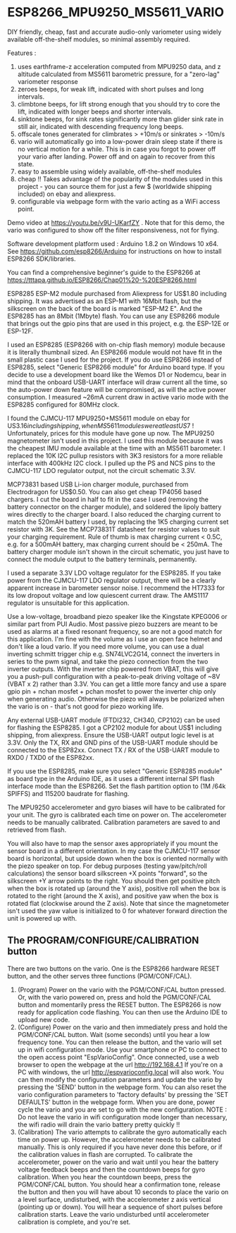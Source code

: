 # ESP8266_MPU9250_MS5611_VARIO
DIY friendly, cheap, fast and accurate audio-only variometer using widely available off-the-shelf modules, so minimal assembly required.

Features :
1. uses earthframe-z acceleration computed from MPU9250 data, and z altitude calculated from MS5611 barometric pressure, for a "zero-lag" variometer response
2. zeroes beeps, for weak lift, indicated with short pulses and long intervals.
3. climbtone beeps, for lift strong enough that you should try to core the lift, indicated with longer beeps and shorter intervals.
4. sinktone beeps, for sink rates significantly more than glider sink rate in still air, indicated with descending frequency long beeps.
5. offscale tones generated for climbrates > +10m/s or sinkrates > -10m/s
6. vario will automatically go into a low-power drain sleep state if there is no vertical motion for a while. This is in case you forgot to power off your vario after landing. Power off and on again to recover from this state.
7. easy to assemble using widely available, off-the-shelf modules
8. cheap !! Takes advantage of the popularity of the modules used in this project - you can source them for just a few $ (worldwide shipping included) on ebay and aliexpress.
9. configurable via webpage form with the vario acting as a WiFi access point.

Demo video at https://youtu.be/v9U-UKarfZY . Note that for this demo, the vario was configured to show off the filter responsiveness, not for flying.

Software development platform used : Arduino 1.8.2 on Windows 10 x64. See https://github.com/esp8266/Arduino for instructions on how to install ESP8266 SDK/libraries.

You can find a comprehensive beginner's guide to the ESP8266 at https://tttapa.github.io/ESP8266/Chap01%20-%20ESP8266.html

ESP8285 ESP-M2 module purchased from Aliexpress for US$1.80 including shipping. It was advertised as an ESP-M1 with 16Mbit flash, but the silkscreen on the back of the board is marked "ESP-M2 E". And the ESP8285 has an 8Mbit (1Mbyte) flash. You can use any ESP8266 module that brings out the gpio pins that are used in this project, e.g. the ESP-12E or ESP-12F. 

I used an ESP8285 (ESP8266 with on-chip flash memory) module because it is literally thumbnail sized. An ESP8266 module would not have fit in the small plastic case I used for the project. If you do use ESP8266 instead of ESP8285, select "Generic ESP8266 module" for Arduino board type.  If you decide to use a development board like the Wemos D1 or Nodemcu, bear in mind that the onboard USB-UART interface will draw current all the time, so the auto-power down feature will be compromised, as will the active power consumption.  I measured ~26mA current draw in active vario mode with the ESP8285 configured for 80MHz clock. 

I found the CJMCU-117 MPU9250+MS5611 module on ebay for US$3.16 including shipping, when MS5611 modules were at least US$7 ! Unfortunately, prices for this module have gone up now. The MPU9250 magnetometer isn't used in this project. I used this module because it was the cheapest IMU module available at the time with an MS5611 barometer.  I replaced the 10K I2C pullup resistors with 3K3 resistors for a more reliable interface with 400kHz I2C clock. I pulled up the PS and NCS pins to the CJMCU-117 LDO regulator output, not the circuit schematic 3.3V.

MCP73831 based USB Li-ion charger module, purchased from Electrodragon for US$0.50. You can also get cheap TP4056 based chargers. I cut the board in half to fit in the case I used (removing the battery connector on the charger module), and soldered the lipoly battery wires directly to the charger board. I also reduced the charging current to match the 520mAH battery I used, by replacing the 1K5 charging current set resistor with 3K. See the MCP73831T datasheet for resistor values to suit your charging requirement. Rule of thumb is max charging current < 0.5C, e.g. for a 500mAH battery, max charging current should be < 250mA. The battery charger module isn't shown in the circuit schematic, you just have to connect the module output to the battery terminals, permanently.

I used a separate 3.3V LDO voltage regulator for the ESP8285. If you take power from the CJMCU-117 LDO regulator output, there will be a clearly apparent increase in barometer sensor noise. I recommend the HT7333 for its low dropout voltage and low quiescent current draw. The AMS1117 regulator is unsuitable for this application.

Use a low-voltage, broadband piezo speaker like the Kingstate KPEG006 or similar part from PUI Audio. Most passive piezo buzzers are meant to be used as alarms at a fixed resonant frequency, so are not a good match for this application. I'm fine with the volume as I use an open face helmet and don't like a loud vario. If you need more volume, you can use a dual inverting schmitt trigger chip e.g. SN74LVC2G14, connect the inverters in series to the pwm signal, and take the piezo connection from the two inverter outputs. With the inverter chip powered from VBAT, this will give you a push-pull configuration with a peak-to-peak driving voltage of ~8V (VBAT x 2) rather than 3.3V. You can get a little more fancy and use a spare gpio pin + nchan mosfet + pchan mosfet to power the inverter chip only when generating audio. Otherwise the piezo will always be polarized when the vario is on - that's not good for piezo working life.

Any external USB-UART module (FTDI232, CH340, CP2102) can be used for flashing the ESP8285. I got a CP2102 module for about US$1 including shipping, from aliexpress. Ensure the USB-UART output logic level is at 3.3V. Only the TX, RX and GND pins of the USB-UART module should be connected to the ESP82xx. Connect TX / RX of the USB-UART module to RXD0 / TXD0 of the ESP82xx. 

If you use the ESP8285,  make sure you select "Generic ESP8285 module" as board type in the Arduino IDE, as it uses a different internal SPI flash interface mode than the ESP8266. Set the flash partition option to (1M /64k SPIFFS) and 115200 baudrate for flashing.

The MPU9250 accelerometer and gyro biases will have to be calibrated for your unit. The gyro is calibrated each time on power on. The accelerometer needs to be manually calibrated. Calibration parameters are saved to and retrieved from flash.

You will also have to map the sensor axes appropriately if you mount the sensor board in a different orientation. In my case the CJMCU-117 sensor board is horizontal, but upside down when the box is oriented normally with the piezo speaker on top. For debug purposes (testing yaw/pitch/roll calculations) the sensor board silkscreen +X points "forward", so the silkscreen +Y arrow points to the right. You should then get positive pitch when the box is rotated up (around the Y axis), positive roll when the box is rotated to the right (around the X axis), and positive yaw when the box is rotated flat (clockwise around the Z axis). Note that since the magnetometer isn't used the yaw value is initialized to 0 for whatever forward direction the unit is powered up with. 

## The PROGRAM/CONFIGURE/CALIBRATION button
There are two buttons on the vario. One is the ESP8266 hardware RESET button, and the other serves three functions (PGM/CONF/CAL).
1. (Program) Power on the vario with the PGM/CONF/CAL button pressed. Or, with the vario powered on, press and hold the PGM/CONF/CAL button and momentarily press the RESET button. The ESP8266 is now ready for application code flashing. You can then use the Arduino IDE to upload new code.
2. (Configure) Power on the vario and then immediately press and hold the PGM/CONF/CAL button. Wait (some seconds) until you hear a low frequency tone. You can then release the button, and the vario will set up in wifi configuration mode. Use your smartphone or PC to connect to the open access point "EspVarioConfig". Once connected, use a web browser to open the webpage at the url http://192.168.4.1
If you're on a PC with windows, the url http://espvarioconfig.local will also work. You can then modify the configuration parameters and update the vario by pressing the 'SEND' button in the webpage form. You can also reset the vario configuration parameters to 'factory defaults' by pressing the 'SET DEFAULTS' button in the webpage form. When you are done, power cycle the vario and you are set to go with the new configuration. NOTE : Do not leave the vario in wifi configuration mode longer than necessary, the wifi radio will drain the vario battery pretty quickly !!
3. (Calibration) The vario attempts to calibrate the gyro automatically each time on power up. However, the accelerometer needs to be calibrated manually. This is only required if you have never done this before, or if the calibration values in flash are corrupted. To calibrate the accelerometer, power on the vario and wait until you hear the battery voltage feedback beeps and then the countdown beeps for gyro calibration. When you hear the countdown beeps, press the PGM/CONF/CAL button. You should hear a confirmation tone, release the button and then you will have about 10 seconds to place the vario on a level surface, undisturbed, with the accelerometer z axis vertical (pointing up or down). You will hear a sequence of short pulses before calibration starts. Leave the vario undisturbed until accelerometer calibration is complete, and you're set.

